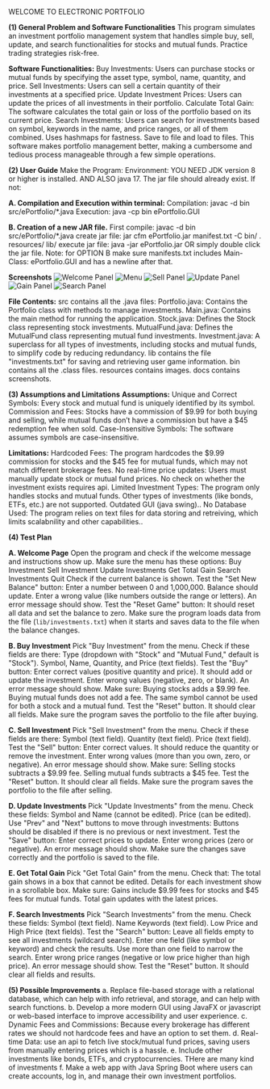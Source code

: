 WELCOME TO ELECTRONIC PORTFOLIO

**(1) General Problem and Software Functionalities**
    This program simulates an investment portfolio management system that handles simple buy, sell, update, and search functionalities for stocks and mutual funds. Practice trading strategies risk-free. 

**Software Functionalities:**
    Buy Investments: Users can purchase stocks or mutual funds by specifying the asset type, symbol, name, quantity, and price.
    Sell Investments: Users can sell a certain quantity of their investments at a specified price.
    Update Investment Prices: Users can update the prices of all investments in their portfolio.
    Calculate Total Gain: The software calculates the total gain or loss of the portfolio based on its current price.
    Search Investments: Users can search for investments based on symbol, keywords in the name, and price ranges, or all of them combined. Uses hashmaps for 
    fastness.
    Save to file and load to files.
    This software makes portfolio management better, making a cumbersome and tedious process manageable through a few simple operations.
    
**(2) User Guide**
    Make the Program:
    Environment: YOU NEED JDK version 8 or higher is installed. AND ALSO java 17.
    The jar file should already exist. If not:

**A. Compilation and Execution within terminal:**
    Compilation: javac -d bin src/ePortfolio/*.java
    Execution: java -cp bin ePortfolio.GUI

**B. Creation of a new JAR file.**
    First compile: javac -d bin src/ePortfolio/*.java
    create jar file: jar cfm ePortfolio.jar manifest.txt -C bin/ . resources/ lib/
    execute jar file: java -jar ePortfolio.jar OR simply double click the jar file.
    Note: for OPTION B make sure manifests.txt includes Main-Class: ePortfolio.GUI and has a newline after that. 
    
**Screenshots**
    ![Welcome Panel](docs/screenshots/home.jpg)
    ![Menu](docs/screenshots/command.jpg)
    ![Sell Panel](docs/screenshots/sell.jpg)
    ![Update Panel](docs/screenshots/update.jpg)
    ![Gain Panel](docs/screenshots/gain.jpg)
    ![Search Panel](docs/screenshots/search.jpg)

**File Contents:**
    src contains all the .java files:
        Portfolio.java: Contains the Portfolio class with methods to manage investments.
        Main.java: Contains the main method for running the application.
        Stock.java: Defines the Stock class representing stock investments.
        MutualFund.java: Defines the MutualFund class representing mutual fund investments.
        Investment.java: A superclass for all types of investments, including stocks and mutual funds, to simplify code by reducing redundancy.
    lib contains the file "investments.txt" for saving and retrieving user game information.
    bin contains all the .class files.
    resources contains images.
    docs contains screenshots. 

**(3) Assumptions and Limitations**
**Assumptions:**
    Unique and Correct Symbols: Every stock and mutual fund is uniquely identified by its symbol.
    Commission and Fees: Stocks have a commission of $9.99 for both buying and selling, while mutual funds don’t have a commission but have a $45 redemption 
    fee when sold.
    Case-Insensitive Symbols: The software assumes symbols are case-insensitive.

**Limitations:**
    Hardcoded Fees: The program hardcodes the $9.99 commission for stocks and the $45 fee for mutual funds, which may not match different brokerage fees.
    No real-time price updates: Users must manually update stock or mutual fund prices.
    No check on whether the investment exists requires api.
    Limited Investment Types: The program only handles stocks and mutual funds. Other types of investments (like bonds, ETFs, etc.) are not supported.
    Outdated GUI (java swing)..
    No Database Used: The program relies on  text files for data storing and retreiving, which limits scalabnility and other capabilities..

**(4) Test Plan**

**A. Welcome Page**
    Open the program and check if the welcome message and instructions show up.
    Make sure the menu has these options:
        Buy Investment
        Sell Investment
        Update Investments
        Get Total Gain
        Search Investments
        Quit
    Check if the current balance is shown.
    Test the "Set New Balance" button:
        Enter a number between 0 and 1,000,000. Balance should update.
        Enter a wrong value (like numbers outside the range or letters). An error message should show.
    Test the "Reset Game" button:
        It should reset all data and set the balance to zero.
    Make sure the program loads data from the file (`lib/investments.txt`) when it starts and saves data to the file when the balance changes.

**B. Buy Investment**
    Pick "Buy Investment" from the menu. Check if these fields are there:
        Type (dropdown with "Stock" and "Mutual Fund," default is "Stock").
        Symbol, Name, Quantity, and Price (text fields).
    Test the "Buy" button:
        Enter correct values (positive quantity and price). It should add or update the investment.
        Enter wrong values (negative, zero, or blank). An error message should show.
    Make sure:
        Buying stocks adds a $9.99 fee.
        Buying mutual funds does not add a fee.
        The same symbol cannot be used for both a stock and a mutual fund.
    Test the "Reset" button. It should clear all fields.
    Make sure the program saves the portfolio to the file after buying.

**C. Sell Investment**
    Pick "Sell Investment" from the menu. Check if these fields are there:
        Symbol (text field).
        Quantity (text field).
        Price (text field).
    Test the "Sell" button:
        Enter correct values. It should reduce the quantity or remove the investment.
        Enter wrong values (more than you own, zero, or negative). An error message should show.
    Make sure:
        Selling stocks subtracts a $9.99 fee.
        Selling mutual funds subtracts a $45 fee.
    Test the "Reset" button. It should clear all fields.
    Make sure the program saves the portfolio to the file after selling.

**D. Update Investments**
    Pick "Update Investments" from the menu. Check these fields:
        Symbol and Name (cannot be edited).
        Price (can be edited).
    Use "Prev" and "Next" buttons to move through investments:
        Buttons should be disabled if there is no previous or next investment.
    Test the "Save" button:
        Enter correct prices to update.
        Enter wrong prices (zero or negative). An error message should show.
    Make sure the changes save correctly and the portfolio is saved to the file.

**E. Get Total Gain**
    Pick "Get Total Gain" from the menu.
    Check that:
        The total gain shows in a box that cannot be edited.
        Details for each investment show in a scrollable box.
    Make sure:
        Gains include $9.99 fees for stocks and $45 fees for mutual funds.
        Total gain updates with the latest prices.

**F. Search Investments**
    Pick "Search Investments" from the menu. Check these fields:
        Symbol (text field).
        Name Keywords (text field).
        Low Price and High Price (text fields).
    Test the "Search" button:
        Leave all fields empty to see all investments (wildcard search).
        Enter one field (like symbol or keyword) and check the results.
        Use more than one field to narrow the search.
        Enter wrong price ranges (negative or low price higher than high price). An error message should show.
    Test the "Reset" button. It should clear all fields and results.


**(5) Possible Improvements**
    a. Replace file-based storage with a relational database, which can help with info retrieval, and storage, and can help with search functions.
    b. Develop a more modern GUI using JavaFX or javascript or web-based interface to improve accessibility and user experience. 
    c. Dynamic Fees and Commissions:  Because every brokerage has different rates we should not hardcode fees and have an option to set them. 
    d. Real-time Data: use an api to fetch live stock/mutual fund prices, saving users from manually entering prices which is a hassle.
    e. Include other investments like bonds, ETFs, and cryptocurrencies. THere are many kind of investments
    f. Make a web app with Java Spring Boot where users can create accounts, log in, and manage their own investment portfolios.








